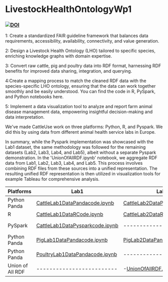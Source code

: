 # LivestockHealthOntologyWp1
### [![DOI](https://zenodo.org/badge/659116364.svg)](https://zenodo.org/badge/latestdoi/659116364)

1: Create a standardized FAIR guideline framework that balances data requirements, accessibility, availability, connectivity, and value generation.

2: Design a Livestock Health Ontology (LHO) tailored to specific species, enriching knowledge graphs with domain expertise.

3: Convert raw cattle, pig and poultry data into RDF format, harnessing RDF benefits for improved data sharing, integration, and querying.

4:Create a mapping process to match the cleaned RDF data with the species-specific LHO ontology, ensuring that the data can work together smoothly and be easily understood. You can find the code in R, PySpark, and Python notebooks here.

5: Implement a data visualization tool to analyze and report farm animal disease management data, empowering insightful decision-making and data interpretation.

We've made CattleUse work on three platforms: Python, R, and Pyspark. We did this by using data from different animal health service labs in Europe.

In summary, while the Pyspark implementation was showcased with the Lab1 dataset, the same methodology was followed for the remaining datasets (Lab2, Lab3, Lab4, and Lab5), albeit without a separate Pyspark demonstration. In the 'UnionOfAllRDF.ipynb' notebook, we aggregate RDF data from Lab1, Lab2, Lab3, Lab4, and Lab5. This process involves combining RDF files from these sources into a unified representation. The resulting unified RDF representation is then utilized in visualization tools for example Tableau for comprehensive analysis.

| Platforms         |          Lab1             |	     Lab2             |	      Lab3	            |      Lab4           |	    Lab5              |
| ------------------| -------------------------| -------------------- |-----------------------------| -----------------------| ------------------------|
| Python Panda      | [CattleLab1DataPandacode.ipynb ](https://github.com/decide-project-eu/LiveStockHealthOntologyWp1/blob/main/CattleLab1DataPandacode.ipynb) | [CattleLab2DataPandaCode.ipynb](https://github.com/decide-project-eu/LiveStockHealthOntologyWp1/blob/main/CattleLab2DataPandaCode.ipynb)  |[CattleLab3DataPandaCode.ipynb](https://github.com/decide-project-eu/LiveStockHealthOntologyWp1/blob/main/CattleLab3DataPandaCode.ipynb) |[CattleLab4DataPandacode.ipynb](https://github.com/decide-project-eu/LiveStockHealthOntologyWp1/blob/main/CattleLab4DataPandaCode.ipynb)| [CattleLab5DataPandaCode.ipynb](https://github.com/decide-project-eu/LiveStockHealthOntologyWp1/blob/main/CattleLab5Pandacode.ipynb)|
| R                 | [CattleLab1DataRCode.ipynb](https://github.com/decide-project-eu/LiveStockHealthOntologyWp1/blob/main/CattleLab1DataRCode.ipynb)      | [CattleLab2DataRCode.ipynb](https://github.com/decide-project-eu/LiveStockHealthOntologyWp1/blob/main/CattleLab2DataRCode.ipynb)    | [CattleLab3DataRCode.ipynb](https://github.com/decide-project-eu/LiveStockHealthOntologyWp1/blob/main/CattleLab3DataRCode.ipynb)     | [CattleLab4RCode.ipynb](https://github.com/decide-project-eu/LiveStockHealthOntologyWp1/blob/main/CattleLab4DataRCode.ipynb)     | [CattleLab5DataRCode.ipynb](https://github.com/decide-project-eu/LiveStockHealthOntologyWp1/blob/main/CattleLab5DataRCode.ipynb)    |
| PySpark           | [CattleLab1DataPysparkcode.ipynb](https://github.com/decide-project-eu/LiveStockHealthOntologyWp1/blob/main/CattleLab1DataPysparkCode.ipynb) |----------------------|-----------------------------| -----------------------| ------------------------|
| Python Panda      | [PigLab1DataPandacode.ipynb ](https://github.com/decide-project-eu/LiveStockHealthOntologyWp1/blob/main/PigLab1.ipynb) | [PigLab2DataPandaCode.ipynb](https://github.com/decide-project-eu/LiveStockHealthOntologyWp1/blob/main/PigLab2.ipynb)  |[PigLab3DataPandaCode.ipynb](https://github.com/decide-project-eu/LiveStockHealthOntologyWp1/blob/main/PigLab3.ipynb) |[PigLab4Pandacode.ipynb](https://github.com/decide-project-eu/LiveStockHealthOntologyWp1/blob/main/PigLab4.ipynb)| [PigLab5DataPandaCode.ipynb](https://github.com/decide-project-eu/LiveStockHealthOntologyWp1/blob/main/PigLab5.ipynb)|
| Python Panda      | [PoultryLab1DataPandacode.ipynb ](https://github.com/decide-project-eu/LiveStockHealthOntologyWp1/blob/main/PigLab1.ipynb) |  ------------------------  | ------------------------ | ------------------------|  ------------------------|
| Union of All RDF  | -------------------------|-[UnionOfAllRDF.ipynb](https://github.com/decide-project-eu/LiveStockHealthOntologyWp1/blob/main/UnionofAllRDF.ipynb)--|-----------------------------|------------------------|-------------------------|




